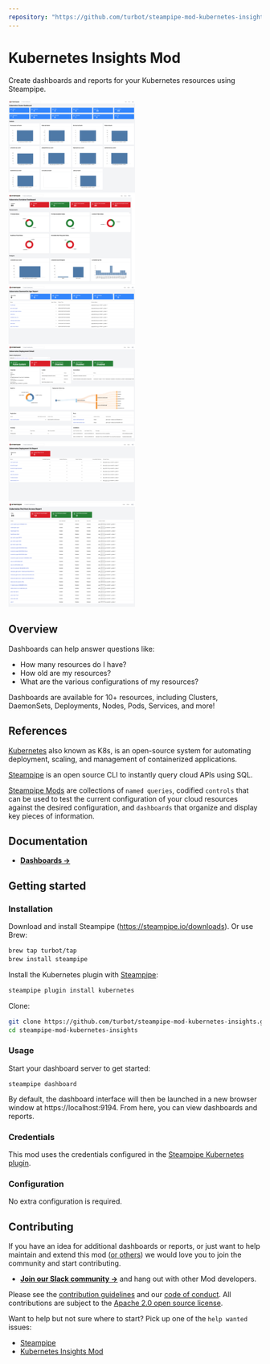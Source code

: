 ```yaml
---
repository: "https://github.com/turbot/steampipe-mod-kubernetes-insights"
---
```


# Kubernetes Insights Mod

Create dashboards and reports for your Kubernetes resources using Steampipe.

<img src="https://raw.githubusercontent.com/turbot/steampipe-mod-kubernetes-insights/main/docs/images/kubernetes_cluster_dashboard.png" width="50%" type="thumbnail"/>
<img src="https://raw.githubusercontent.com/turbot/steampipe-mod-kubernetes-insights/main/docs/images/kubernetes_container_dashboard.png" width="50%" type="thumbnail"/>
<img src="https://raw.githubusercontent.com/turbot/steampipe-mod-kubernetes-insights/main/docs/images/kubernetes_daemonset_age_report.png" width="50%" type="thumbnail"/>
<img src="https://raw.githubusercontent.com/turbot/steampipe-mod-kubernetes-insights/main/docs/images/kubernetes_deployment_detail.png" width="50%" type="thumbnail"/>
<img src="https://raw.githubusercontent.com/turbot/steampipe-mod-kubernetes-insights/main/docs/images/kubernetes_deployment_ha_report.png" width="50%" type="thumbnail"/>
<img src="https://raw.githubusercontent.com/turbot/steampipe-mod-kubernetes-insights/main/docs/images/kubernetes_pod_host_access_report.png" width="50%" type="thumbnail"/>

## Overview

Dashboards can help answer questions like:

- How many resources do I have?
- How old are my resources?
- What are the various configurations of my resources?

Dashboards are available for 10+ resources, including Clusters, DaemonSets, Deployments, Nodes, Pods, Services, and more!

## References

[Kubernetes](https://kubernetes.io/) also known as K8s, is an open-source system for automating deployment, scaling, and management of containerized applications.

[Steampipe](https://steampipe.io) is an open source CLI to instantly query cloud APIs using SQL.

[Steampipe Mods](https://steampipe.io/docs/reference/mod-resources#mod) are collections of `named queries`, codified `controls` that can be used to test the current configuration of your cloud resources against the desired configuration, and `dashboards` that organize and display key pieces of information.

## Documentation

- **[Dashboards →](https://hub.steampipe.io/mods/turbot/kubernetes_insights/dashboards)**

## Getting started

### Installation

Download and install Steampipe (https://steampipe.io/downloads). Or use Brew:

```sh
brew tap turbot/tap
brew install steampipe
```

Install the Kubernetes plugin with [Steampipe](https://steampipe.io):

```sh
steampipe plugin install kubernetes
```

Clone:

```sh
git clone https://github.com/turbot/steampipe-mod-kubernetes-insights.git
cd steampipe-mod-kubernetes-insights
```

### Usage

Start your dashboard server to get started:

```shell
steampipe dashboard
```

By default, the dashboard interface will then be launched in a new browser window at https://localhost:9194. From here, you can view dashboards and reports.

### Credentials

This mod uses the credentials configured in the [Steampipe Kubernetes plugin](https://hub.steampipe.io/plugins/turbot/kubernetes).

### Configuration

No extra configuration is required.

## Contributing

If you have an idea for additional dashboards or reports, or just want to help maintain and extend this mod ([or others](https://github.com/topics/steampipe-mod)) we would love you to join the community and start contributing.

- **[Join our Slack community →](https://steampipe.io/community/join)** and hang out with other Mod developers.

Please see the [contribution guidelines](https://github.com/turbot/steampipe/blob/main/CONTRIBUTING.md) and our [code of conduct](https://github.com/turbot/steampipe/blob/main/CODE_OF_CONDUCT.md). All contributions are subject to the [Apache 2.0 open source license](https://github.com/turbot/steampipe-mod-kubernetes-insights/blob/main/LICENSE).

Want to help but not sure where to start? Pick up one of the `help wanted` issues:

- [Steampipe](https://github.com/turbot/steampipe/labels/help%20wanted)
- [Kubernetes Insights Mod](https://github.com/turbot/steampipe-mod-kubernetes-insights/labels/help%20wanted)
